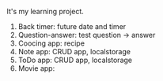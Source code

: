 It's my learning project.

1. Back timer: future date and timer
2. Question-answer: test question -> answer
3. Coocing app: recipe
4. Note app: CRUD app, localstorage
5. ToDo app: CRUD app, localstorage
6. Movie app: